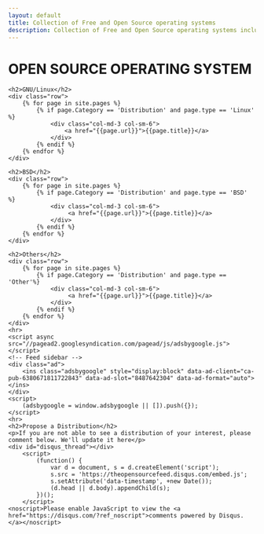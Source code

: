 ```yaml
--- 
layout: default
title: Collection of Free and Open Source operating systems
description: Collection of Free and Open Source operating systems including GNU/Linux and BSD distributions.
---
```

<div class="distribution">
    <h1>OPEN SOURCE OPERATING SYSTEM</h1>
    
    <h2>GNU/Linux</h2>
    <div class="row">
        {% for page in site.pages %}
            {% if page.Category == 'Distribution' and page.type == 'Linux' %}
                <div class="col-md-3 col-sm-6">
                    <a href="{{page.url}}">{{page.title}}</a>
                </div>
            {% endif %}
        {% endfor %}
    </div>

    <h2>BSD</h2>
    <div class="row">
        {% for page in site.pages %}
            {% if page.Category == 'Distribution' and page.type == 'BSD' %}
                <div class="col-md-3 col-sm-6">
                     <a href="{{page.url}}">{{page.title}}</a>
                </div>
            {% endif %}
        {% endfor %}
    </div>

    <h2>Others</h2>
    <div class="row">
        {% for page in site.pages %}
            {% if page.Category == 'Distribution' and page.type == 'Other'%}
                <div class="col-md-3 col-sm-6">
                     <a href="{{page.url}}">{{page.title}}</a>
                </div>
            {% endif %}
        {% endfor %}
    </div>
    <hr>
	<script async src="//pagead2.googlesyndication.com/pagead/js/adsbygoogle.js"></script>
	<!-- Feed sidebar -->
	<div class="ad">
		<ins class="adsbygoogle" style="display:block" data-ad-client="ca-pub-6380671811722843" data-ad-slot="8487642304" data-ad-format="auto"></ins>
	</div>
	<script>
		(adsbygoogle = window.adsbygoogle || []).push({});
	</script>
	<hr>
    <h2>Propose a Distribution</h2>
    <p>If you are not able to see a distribution of your interest, please comment below. We'll update it here</p>
    <div id="disqus_thread"></div>
        <script>
            (function() {
                var d = document, s = d.createElement('script');
                s.src = 'https://theopensourcefeed.disqus.com/embed.js';
                s.setAttribute('data-timestamp', +new Date());
                (d.head || d.body).appendChild(s);
            })();
        </script>
    <noscript>Please enable JavaScript to view the <a href="https://disqus.com/?ref_noscript">comments powered by Disqus.</a></noscript>
</div>
